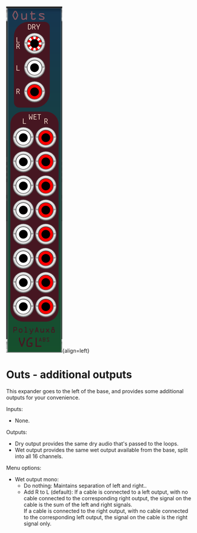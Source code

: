 ![Outs screenshot](Outs.png){align=left}

# Outs - additional outputs

This expander goes to the left of the base, and provides some additional outputs for your convenience.

Inputs:
- None.  

Outputs: 
- Dry output provides the same dry audio that's passed to the loops.
- Wet output provides the same wet output available from the base, split into all 16 channels.  

Menu options:
- Wet output mono:
    - Do nothing: Maintains separation of left and right..
    - Add R to L (default): If a cable is connected to a left output, with no cable connected to the corresponding right output, the signal on the cable is the sum of the left and right signals.  
      If a cable is connected to the right output, with no cable connected to the corresponding left output, the signal on the cable is the right signal only.

